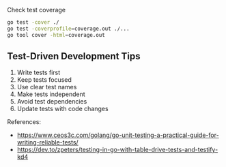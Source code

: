 Check test coverage

```bash
go test -cover ./
go test -coverprofile=coverage.out ./...
go tool cover -html=coverage.out
```

## Test-Driven Development Tips

1. Write tests first
2. Keep tests focused
3. Use clear test names
4. Make tests independent
5. Avoid test dependencies
6. Update tests with code changes

References:
- https://www.ceos3c.com/golang/go-unit-testing-a-practical-guide-for-writing-reliable-tests/
- https://dev.to/zpeters/testing-in-go-with-table-drive-tests-and-testify-kd4
